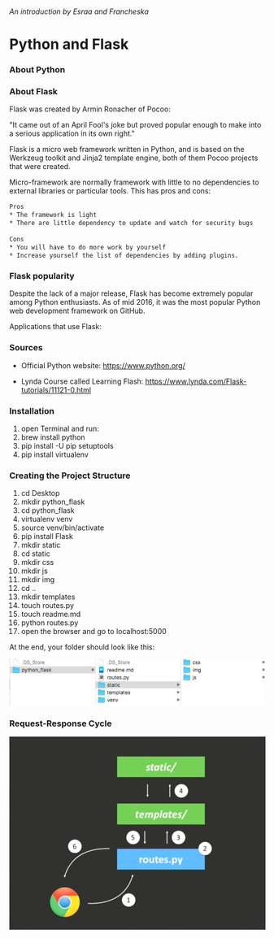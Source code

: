 ###### An introduction by Esraa and Francheska

# Python and Flask

### About Python

### About Flask

Flask was created by Armin Ronacher of Pocoo:

"It came out of an April Fool's joke but proved popular enough to make into a serious application in its own right."

Flask is a micro web framework written in Python, and is based on the Werkzeug toolkit and Jinja2 template engine, both of them Pocoo projects that were created.

Micro-framework are normally framework with little to no dependencies to external libraries or particular tools. This has pros and cons:

	Pros
	* The framework is light
	* There are little dependency to update and watch for security bugs

	Cons 
	* You will have to do more work by yourself
	* Increase yourself the list of dependencies by adding plugins. 

### Flask popularity

Despite the lack of a major release, Flask has become extremely popular among Python enthusiasts. As of mid 2016, it was the most popular Python web development framework on GitHub.

Applications that use Flask:

### Sources

* Official Python website: https://www.python.org/

* Lynda Course called Learning Flash: https://www.lynda.com/Flask-tutorials/11121-0.html

### Installation

1. open Terminal and run:
2. brew install python
3. pip install -U pip setuptools
4. pip install virtualenv

### Creating the Project Structure

1. cd Desktop
2. mkdir python_flask
3. cd python_flask
4. virtualenv venv
5. source venv/bin/activate
6. pip install Flask
7. mkdir static
8. cd static
9. mkdir css
10. mkdir js
11. mkdir img
12. cd ..
13. mkdir templates
14. touch routes.py
15. touch readme.md
16. python routes.py
17. open the browser and go to localhost:5000

At the end, your folder should look like this:

![Folder Structure](./images/folderstructure.png)

### Request-Response Cycle

![Request-Response Cycle](./images/reqrescycle.png)